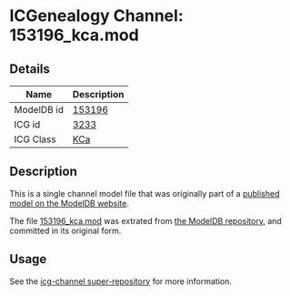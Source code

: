 # ICGenealogy Channel: 153196\_kca.mod

## Details

Name | Description
---- | -----------
ModelDB id | [153196](http://senselab.med.yale.edu/ModelDB/ShowModel.cshtml?model=153196)
ICG id | [3233](http://icg.neurotheory.ox.ac.uk/channels/5/3233)
ICG Class | [KCa](http://icg.neurotheory.ox.ac.uk/channels/5)

## Description

This is a single channel model file that was originally part of a [published model on the ModelDB website](http://senselab.med.yale.edu/mModelDB/ShowModel.cshtml?model=153196).

The file [153196\_kca.mod](153196_kca.mod) was extrated from [the ModelDB repository](http://senselab.med.yale.edu/ModelDB/ShowModel.cshtml?model=153196), and committed in its original form.

## Usage

See the [icg-channel super-repository](https://github.com/icgenealogy/icg-channels) for more information.